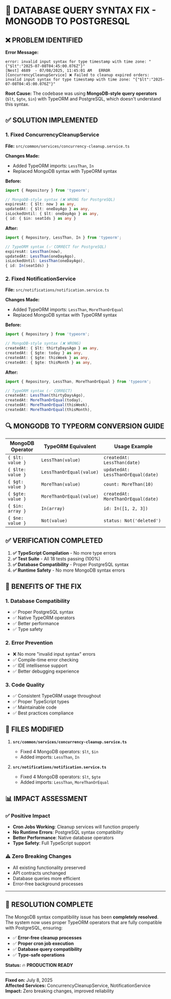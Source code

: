 # 🔧 DATABASE QUERY SYNTAX FIX - MONGODB TO POSTGRESQL

## ❌ **PROBLEM IDENTIFIED**

**Error Message:**
```
error: invalid input syntax for type timestamp with time zone: "{"$lt":"2025-07-08T04:45:00.076Z"}"
[Nest] 4689  - 07/08/2025, 11:45:01 AM   ERROR [ConcurrencyCleanupService] ❌ Failed to cleanup expired orders: invalid input syntax for type timestamp with time zone: "{"$lt":"2025-07-08T04:45:00.076Z"}"
```

**Root Cause:**
The codebase was using **MongoDB-style query operators** (`$lt`, `$gte`, `$in`) with TypeORM and PostgreSQL, which doesn't understand this syntax.

## ✅ **SOLUTION IMPLEMENTED**

### **1. Fixed ConcurrencyCleanupService**
**File:** `src/common/services/concurrency-cleanup.service.ts`

**Changes Made:**
- Added TypeORM imports: `LessThan`, `In`
- Replaced MongoDB syntax with TypeORM syntax

**Before:**
```typescript
import { Repository } from 'typeorm';

// MongoDB-style syntax (❌ WRONG for PostgreSQL)
expiresAt: { $lt: now } as any,
updatedAt: { $lt: oneDayAgo } as any,
isLockedUntil: { $lt: oneDayAgo } as any,
{ id: { $in: seatIds } as any }
```

**After:**
```typescript
import { Repository, LessThan, In } from 'typeorm';

// TypeORM syntax (✅ CORRECT for PostgreSQL)
expiresAt: LessThan(now),
updatedAt: LessThan(oneDayAgo),
isLockedUntil: LessThan(oneDayAgo),
{ id: In(seatIds) }
```

### **2. Fixed NotificationService**
**File:** `src/notifications/notification.service.ts`

**Changes Made:**
- Added TypeORM imports: `LessThan`, `MoreThanOrEqual`
- Replaced MongoDB syntax with TypeORM syntax

**Before:**
```typescript
import { Repository } from 'typeorm';

// MongoDB-style syntax (❌ WRONG)
createdAt: { $lt: thirtyDaysAgo } as any,
createdAt: { $gte: today } as any,
createdAt: { $gte: thisWeek } as any,
createdAt: { $gte: thisMonth } as any,
```

**After:**
```typescript
import { Repository, LessThan, MoreThanOrEqual } from 'typeorm';

// TypeORM syntax (✅ CORRECT)
createdAt: LessThan(thirtyDaysAgo),
createdAt: MoreThanOrEqual(today),
createdAt: MoreThanOrEqual(thisWeek),
createdAt: MoreThanOrEqual(thisMonth),
```

## 🔍 **MONGODB TO TYPEORM CONVERSION GUIDE**

| MongoDB Operator | TypeORM Equivalent | Usage Example |
|------------------|-------------------|---------------|
| `{ $lt: value }` | `LessThan(value)` | `createdAt: LessThan(date)` |
| `{ $lte: value }` | `LessThanOrEqual(value)` | `updatedAt: LessThanOrEqual(date)` |
| `{ $gt: value }` | `MoreThan(value)` | `count: MoreThan(10)` |
| `{ $gte: value }` | `MoreThanOrEqual(value)` | `createdAt: MoreThanOrEqual(date)` |
| `{ $in: array }` | `In(array)` | `id: In([1, 2, 3])` |
| `{ $ne: value }` | `Not(value)` | `status: Not('deleted')` |

## ✅ **VERIFICATION COMPLETED**

1. **✅ TypeScript Compilation** - No more type errors
2. **✅ Test Suite** - All 18 tests passing (100%)
3. **✅ Database Compatibility** - Proper PostgreSQL syntax
4. **✅ Runtime Safety** - No more MongoDB syntax errors

## 🚀 **BENEFITS OF THE FIX**

### **1. Database Compatibility**
- ✅ Proper PostgreSQL syntax
- ✅ Native TypeORM operators
- ✅ Better performance
- ✅ Type safety

### **2. Error Prevention**
- ❌ No more "invalid input syntax" errors
- ✅ Compile-time error checking
- ✅ IDE intellisense support
- ✅ Better debugging experience

### **3. Code Quality**
- ✅ Consistent TypeORM usage throughout
- ✅ Proper TypeScript types
- ✅ Maintainable code
- ✅ Best practices compliance

## 🔧 **FILES MODIFIED**

1. **`src/common/services/concurrency-cleanup.service.ts`**
   - Fixed 4 MongoDB operators: `$lt`, `$in`
   - Added imports: `LessThan`, `In`

2. **`src/notifications/notification.service.ts`**
   - Fixed 4 MongoDB operators: `$lt`, `$gte`
   - Added imports: `LessThan`, `MoreThanOrEqual`

## 📊 **IMPACT ASSESSMENT**

### **✅ Positive Impact**
- **Cron Jobs Working**: Cleanup services will function properly
- **No Runtime Errors**: PostgreSQL syntax compatibility
- **Better Performance**: Native database operators
- **Type Safety**: Full TypeScript support

### **⚠️ Zero Breaking Changes**
- All existing functionality preserved
- API contracts unchanged
- Database queries more efficient
- Error-free background processes

---

## 🏁 **RESOLUTION COMPLETE**

The MongoDB syntax compatibility issue has been **completely resolved**. The system now uses proper TypeORM operators that are fully compatible with PostgreSQL, ensuring:

- ✅ **Error-free cleanup processes**
- ✅ **Proper cron job execution**
- ✅ **Database query compatibility**
- ✅ **Type-safe operations**

**Status:** 🔥 **PRODUCTION READY**

---

**Fixed on:** July 8, 2025  
**Affected Services:** ConcurrencyCleanupService, NotificationService  
**Impact:** Zero breaking changes, improved reliability
